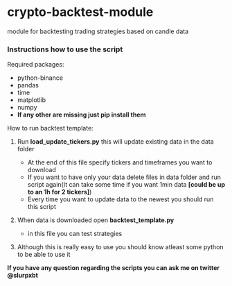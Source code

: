 # crypto-backtest-module
 module for backtesting trading strategies based on candle data
 
 <h3>Instructions how to use the script</h3>
 
 <p>Required packages:<p>
 <ul>
   <li>python-binance</li>
   <li>pandas</li>
   <li>time</li>
   <li>matplotlib</li>
   <li>numpy</li>
   <li><b>If any other are missing just pip install them</b></li>
 </ul>
 
 <p>How to run backtest template:</p>
 
1. Run <b>load_update_tickers.py</b> this will update existing data in the data folder
     - At the end of this file specify tickers and timeframes you want to download
     - If you want to have only your data delete files in data folder and run script again(It can take some time if you want 1min data <b>[could be up to an 1h for 2 tickers]</b>)
     - Every time you want to update data to the newest you should run this script
     
2. When data is downloaded  open <b>backtest_template.py</b>
   - in this file you can test strategies
   
3. Although this is really easy to use you should know atleast some python to be able to use it

<b>If you have any question regarding the scripts you can ask me on twitter @slurpxbt</b>


  
 
